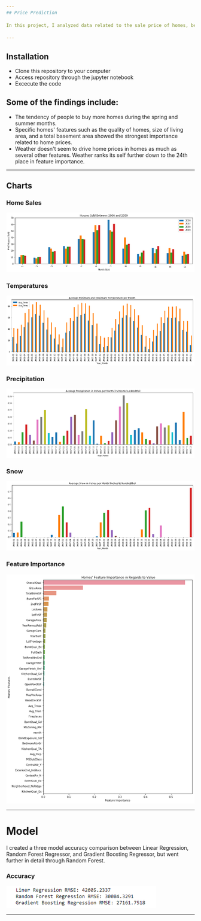 ```yaml
---
## Price Prediction

In this project, I analyzed data related to the sale price of homes, besides homes' features, I combined different types of weather data points to investigate how strong of relationship weather around the year holds against homes' sale prices. Also, I created a predictive price model related to homes' features and weather around the year.

---
```

## Installation

* Clone this repository to your computer
* Access repository through the jupyter notebook
* Excecute the code

## Some of the findings include:
- The tendency of people to buy more homes during the spring and summer months.
- Specific homes' features such as the quality of homes, size of living area, and a total basement area showed the strongest importance related to home prices.
- Weather doesn't seem to drive home prices in homes as much as several other features. Weather ranks its self further down to the 24th place in feature importance.

---

## Charts

### Home Sales
![Home Sales](Images/home-sales.png)
### Temperatures
![Temperatures](Images/temperatures.png)
### Precipitation
![Precipitation](Images/precipitation.png)
### Snow
![Snow](Images/snow.png)
### Feature Importance
![Alt text](Images/feature-importance.png)

---

# Model

I created a three model accuracy comparison between Linear Regression, Random Forest Regressor, and Gradient Boosting Regressor, but went further in detail through Random Forest.

### Accuracy
![Accuracy](Images/model-accuracy.PNG)

---